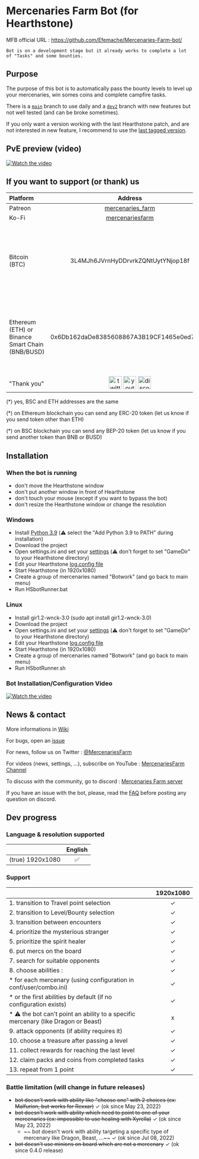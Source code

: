 # Mercenaries Farm Bot (for Hearthstone)
MFB official URL : https://github.com/Efemache/Mercenaries-Farm-bot/
```
Bot is on a development stage but it already works to complete a lot of "Tasks" and some bounties.
```

## Purpose
The purpose of this bot is to automatically pass the bounty levels to level up your mercenaries, win somes coins and complete campfire tasks.

There is a [```main```](https://github.com/Efemache/Mercenaries-Farm-bot) branch to use daily and a [```dev2```](https://github.com/Efemache/Mercenaries-Farm-bot/tree/dev2) branch with new features but not well tested (and can be broke sometimes).

If you only want a version working with the last Hearthstone patch, and are not interested in new feature, I recommend to use the [last tagged version](https://github.com/Efemache/Mercenaries-Farm-bot/tags).


## PvE preview (video)
[![Watch the video](https://user-images.githubusercontent.com/56414438/156830161-924cf85c-64a2-4215-870d-d0d005d28adc.jpg)](https://youtu.be/ZQ3xCL9_4Yo)


## If you want to support (or thank) us
|    Platform    | Address | QR Code | 
| :------------ | :-------------:|  :-------------:|  
|    Patreon    | [mercenaries_farm](https://www.patreon.com/mercenaries_farm) | |
|     Ko-Fi     | [mercenariesfarm](https://ko-fi.com/mercenariesfarm) | |
| Bitcoin (BTC) | 3L4MJh6JVrnHyDDrvrkZQNtUytYNjop18f | <img src="https://user-images.githubusercontent.com/56414438/162740117-eeebb1ef-2971-40d3-8e8f-a39fa51e8c6e.png" alt="BTC" width="200" /> |
|Ethereum (ETH) or <br />Binance Smart Chain (BNB/BUSD)| 0x6Db162daDe8385608867A3B19CF1465e0ed7c0e2 | <img src="https://user-images.githubusercontent.com/56414438/162740147-39c72409-94f3-4871-b9e5-a782ab9c2522.png" alt="ETH-BSC" width="200" /> |
| "Thank you" | [<img src="https://user-images.githubusercontent.com/56414438/163575703-d249c687-1fd4-4c4d-b549-e27b01bb022b.png" alt="twitter" width="35rem">](https://twitter.com/MercenariesFarm) [<img src="https://user-images.githubusercontent.com/56414438/163575713-a5b96683-f788-4d48-b598-a838e7e97b8b.png" alt="youtube" width="35rem">](https://www.youtube.com/channel/UCye37bX5PJnPgChWvzjTqKg) [<img src="https://user-images.githubusercontent.com/56414438/163575692-c6d78ec2-ae37-46e9-84ca-fd650d3835c2.png" alt="discord" width="35rem">](https://discord.gg/ePghxaUBEK)| |

 (\*) yes, BSC and ETH addresses are the same

 (\*) on Ethereum blockchain you can send any ERC-20 token (let us know if you send token other than ETH)

 (\*) on BSC blockchain you can send any BEP-20 token (let us know if you send another token than BNB or BUSD)


## Installation
### When the bot is running
* don't move the Hearthstone window
* don't put another window in front of Hearthstone
* don't touch your mouse (except if you want to bypass the bot)
* don't resize the Hearthstone window or change the resolution


### Windows
* Install [Python 3.9](https://www.python.org/ftp/python/3.9.0/python-3.9.0-amd64-webinstall.exe) (⚠️ select the "Add Python 3.9 to PATH" during installation) 
* Download the project
* Open settings.ini and set your [settings](https://github.com/Efemache/Mercenaries-Farm-bot/wiki/Settings#settingsini) (⚠️ don't forget to set "GameDir" to your Hearthstone directory)
* Edit your Hearthstone [log.config file](https://github.com/Efemache/Mercenaries-Farm-bot/wiki/Settings#logconfig)
* Start Hearthstone (in 1920x1080)
* Create a group of mercenaries named "Botwork" (and go back to main menu)
* Run HSbotRunner.bat


### Linux
* Install gir1.2-wnck-3.0 (sudo apt install gir1.2-wnck-3.0)
* Download the project
* Open settings.ini and set your [settings](https://github.com/Efemache/Mercenaries-Farm-bot/wiki/Settings#settingsini) (⚠️ don't forget to set "GameDir" to your Hearthstone directory)
* Edit your Hearthstone [log.config file](https://github.com/Efemache/Mercenaries-Farm-bot/wiki/Settings#logconfig)
* Start Hearthstone (in 1920x1080)
* Create a group of mercenaries named "Botwork" (and go back to main menu)
* Run HSbotRunner.sh


### Bot Installation/Configuration Video
[![Watch the video](https://user-images.githubusercontent.com/56414438/171742740-ef583e7a-e773-46f8-8baf-7100d84ced87.png)](https://youtu.be/azOptPolsIM)


## News & contact 
More informations in [Wiki](https://github.com/Efemache/Mercenaries-Farm-Bot/wiki)

For bugs, open an [issue](https://github.com/Efemache/Mercenaries-Farm-Bot/issues)

For news, follow us on Twitter : [@MercenariesFarm](https://twitter.com/MercenariesFarm)

For videos (news, settings, ...), subscribe on YouTube : [MercenariesFarm Channel](https://www.youtube.com/channel/UCye37bX5PJnPgChWvzjTqKg)

To discuss with the community, go to discord : [Mercenaries Farm server](https://discord.gg/ePghxaUBEK)

If you have an issue with the bot, please, read the [FAQ](https://github.com/Efemache/Mercenaries-Farm-bot/wiki/FAQ) before posting any question on discord.


## Dev progress
### Language & resolution supported
|               |     English    |
| :------------ | :-------------:|
|(true) 1920x1080|        ✅      |


### Support
|               |  1920x1080 |
| :------------ | :-------------:|
|1. transition to Travel point selection | ✓|
|2. transition to Level/Bounty selection | ✓|
|3. transition between encounters | ✓ |
|4. prioritize the mysterious stranger  | ✓|
|5. prioritize the spirit healer  | ✓|
|6. put mercs on the board | ✓|
|7. search for suitable opponents | ✓|
|8. choose abilities :  | ✓|
|    * for each mercenary (using configuration in conf/user/combo.ini) | ✓|
|    * or the first abilities by default (if no configuration exists) | ✓|
|    * ⚠️ the bot can't point an ability to a specific mercenary (like Dragon or Beast)  | x|
|9. attack opponents (if ability requires it) | ✓|
|10. choose a treasure after passing a level | ✓|
|11. collect rewards for reaching the last level|  ✓|
|12. claim packs and coins from completed tasks  | ✓|
|13. repeat from 1 point | ✓|


### Battle limitation (will change in future releases)
* ~~bot doesn't work with ability like "choose one" with 2 choices (ex: Malfurion, but works for Rexxar)~~ ✓ (ok since May 23, 2022)
* ~~bot doesn't work with ability which need to point to one of your mercenaries (ex: impossible to use healing with Xyrella)~~ ✓ (ok since May 23, 2022)
  * ~~ bot doesn't work with ability targeting a specific type of mercenary like Dragon, Beast, ...~~ ✓ (ok since Jul 08, 2022)
* ~~bot doesn't use minions on board which are not a mercenary~~ ✓ (ok since 0.4.0 release)



